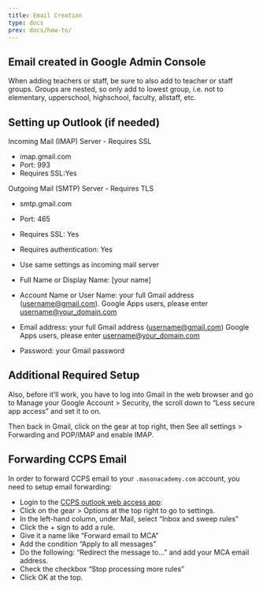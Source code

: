 ```yaml
---
title: Email Creation
type: docs
prev: docs/how-to/
---
```


## Email created in Google Admin Console
When adding teachers or staff, be sure to also add to teacher or staff groups. Groups are nested, so only add to lowest group, i.e. not to elementary, upperschool, highschool, faculty, allstaff, etc.

## Setting up Outlook (if needed)
Incoming Mail (IMAP) Server - Requires SSL
* imap.gmail.com
* Port: 993
* Requires SSL:Yes

Outgoing Mail (SMTP) Server - Requires TLS
* smtp.gmail.com
* Port: 465
* Requires SSL: Yes
* Requires authentication: Yes
* Use same settings as incoming mail server

* Full Name or Display Name: [your name]
* Account Name or User Name: your full Gmail address (username@gmail.com). Google Apps users, please enter username@your_domain.com
* Email address: your full Gmail address (username@gmail.com) Google Apps users, please enter username@your_domain.com
* Password: your Gmail password

## Additional Required Setup
Also, before it’ll work, you have to log into Gmail in the web browser and go to Manage your Google Account > Security, the scroll down to “Less secure app access” and set it to on.

Then back in Gmail, click on the gear at top right, then See all settings > Forwarding and POP/IMAP and enable IMAP.


## Forwarding CCPS Email
In order to forward CCPS email to your `.masonacademy.com` account, you need to setup email forwarding:
* Login to the [CCPS outlook web access app](https://webmail.collierschools.com/owa/#path=/mail/inbox): 
* Click on the gear > Options at the top right to go to settings.
* In the left-hand column, under Mail, select “Inbox and sweep rules”
* Click the + sign to add a rule.
* Give it a name like “Forward email to MCA”
* Add the condition “Apply to all messages”
* Do the following: “Redirect the message to...” and add your MCA email address.
* Check the checkbox “Stop processing more rules”
* Click OK at the top.
